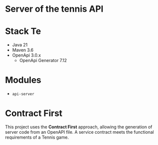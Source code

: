 Server of the tennis API
===
# Stack Te
- Java 21
- Maven 3.6
- OpenApi 3.0.x
    - OpenApi Generator 7.12
# Modules
- `api-server`

# Contract First
This project uses the __Contract First__ approach, allowing the generation of server code from an OpenAPI file. A service contract meets the functional requirements of a Tennis game.